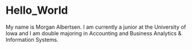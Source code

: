 # Hello_World

My name is Morgan Albertsen. I am currently a junior at the University of Iowa and I am double majoring in Accounting and Business Analytics & Information Systems.
